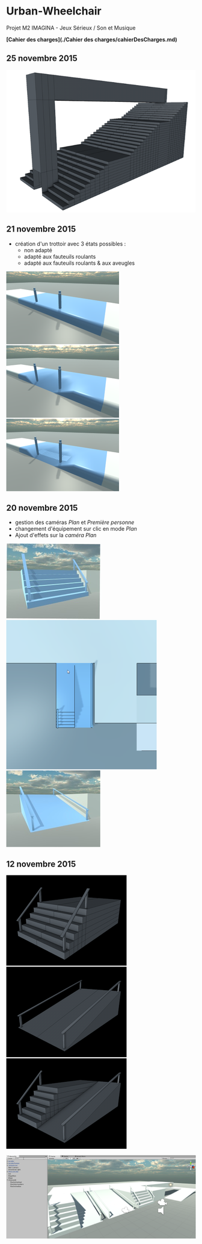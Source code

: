 # Urban-Wheelchair

Projet M2 IMAGINA - Jeux Sérieux / Son et Musique

**[Cahier des charges](./Cahier des charges/cahierDesCharges.md)**

## 25 novembre 2015

![escalierCorum](./pictures/25nov.png)

## 21 novembre 2015

- création d'un trottoir avec 3 états possibles :
	+ non adapté
	+ adapté aux fauteuils roulants
	+ adapté aux fauteuils roulants & aux aveugles

![trottoirBad](./pictures/21nov01.png)
![trottoirBien](./pictures/21nov02.png)
![trottoirMieux](./pictures/21nov03.png)


## 20 novembre 2015

- gestion des caméras _Plan_ et _Première personne_
- changement d'équipement sur clic en mode _Plan_
- Ajout d'effets sur la _caméra Plan_

![](./pictures/20nov01.jpg)
![](./pictures/20nov03.png)
![](./pictures/20nov02.jpg)

## 12 novembre 2015

![escalierSimple](./pictures/escalier.png)
![rampeSimple](./pictures/rampeAcces.png)
![escalierRampe](./pictures/escalierRampe.png)

![unity](./pictures/2015-11-12_17-12-42.png)
